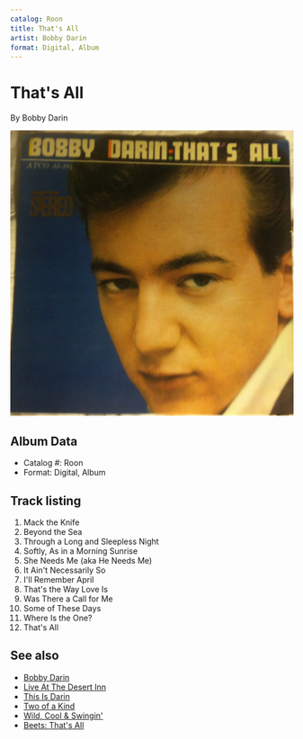 ```yaml
---
catalog: Roon
title: That's All
artist: Bobby Darin
format: Digital, Album
---
```


# That's All

By Bobby Darin

![](../../assets/albumcovers/Bobby_Darin-Thats_All.png)

## Album Data

- Catalog #: Roon
- Format: Digital, Album


## Track listing


1. Mack the Knife
2. Beyond the Sea
3. Through a Long and Sleepless Night
4. Softly, As in a Morning Sunrise
5. She Needs Me (aka He Needs Me)
6. It Ain't Necessarily So
7. I'll Remember April
8. That's the Way Love Is
9. Was There a Call for Me
10. Some of These Days
11. Where Is the One?
12. That's All


## See also

- [Bobby Darin](Bobby_Darin.md)
- [Live At The Desert Inn](Live_At_The_Desert_Inn.md)
- [This Is Darin](This_Is_Darin.md)
- [Two of a Kind](Two_of_a_Kind.md)
- [Wild, Cool & Swingin'](Wild__Cool_and_Swingin.md)
- [Beets: That's All](../../Beets/Bobby_Darin/Thats_All.md)
